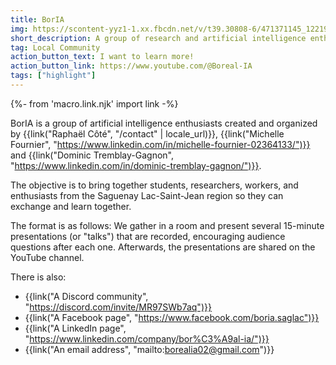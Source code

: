 ```yaml
---
title: BorIA
img: https://scontent-yyz1-1.xx.fbcdn.net/v/t39.30808-6/471371145_122190690482137326_3896674926658743307_n.jpg?_nc_cat=109&ccb=1-7&_nc_sid=833d8c&_nc_ohc=pq21eQsXl2oQ7kNvgEaLQSn&_nc_zt=23&_nc_ht=scontent-yyz1-1.xx&_nc_gid=AInS_TEoPazKgHqK0Em2WiT&oh=00_AYDCVyN-_oov_e5FGDip25pbQTAzNT1UAXaoGBH167DIpA&oe=67865FF3
short_description: A group of research and artificial intelligence enthusiasts in the region
tag: Local Community
action_button_text: I want to learn more!
action_button_link: https://www.youtube.com/@Boreal-IA
tags: ["highlight"]
---
```


{%- from 'macro.link.njk' import link -%}

BorIA is a group of artificial intelligence enthusiasts created and organized by {{link("Raphaël Côté", "/contact" | locale_url)}}, {{link("Michelle Fournier", "https://www.linkedin.com/in/michelle-fournier-02364133/")}} and {{link("Dominic Tremblay-Gagnon", "https://www.linkedin.com/in/dominic-tremblay-gagnon/")}}.

The objective is to bring together students, researchers, workers, and enthusiasts from the Saguenay Lac-Saint-Jean region so they can exchange and learn together.

The format is as follows: We gather in a room and present several 15-minute presentations (or "talks") that are recorded, encouraging audience questions after each one. Afterwards, the presentations are shared on the YouTube channel.

There is also:
- {{link("A Discord community", "https://discord.com/invite/MR97SWb7aq")}}
- {{link("A Facebook page", "https://www.facebook.com/boria.saglac")}}
- {{link("A LinkedIn page", "https://www.linkedin.com/company/bor%C3%A9al-ia/")}}
- {{link("An email address", "mailto:borealia02@gmail.com")}}